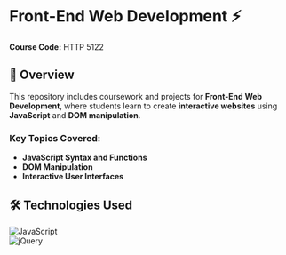 # Front-End Web Development ⚡  
**Course Code:** HTTP 5122  

## 📌 Overview  
This repository includes coursework and projects for **Front-End Web Development**, where students learn to create **interactive websites** using **JavaScript** and **DOM manipulation**.

### Key Topics Covered:  
- **JavaScript Syntax and Functions**  
- **DOM Manipulation**  
- **Interactive User Interfaces**  

## 🛠️ Technologies Used  
![JavaScript](https://img.shields.io/badge/JavaScript-F7DF1E?style=for-the-badge&logo=javascript&logoColor=black)  
![jQuery](https://img.shields.io/badge/jQuery-0769AD?style=for-the-badge&logo=jquery&logoColor=white)
